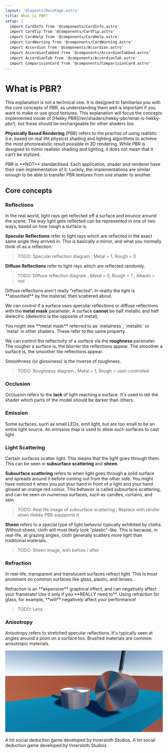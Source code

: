 ```yaml
---
layout: '@layouts/DocsPage.astro'
title: What is PBR?
setup: | 
  import CardInfo from '@components/CardInfo.astro'
  import CardTip from '@components/CardTip.astro'
  import CardHelp from '@components/CardHelp.astro'
  import CardWarning from '@components/CardWarning.astro'
  import Accordion from '@components/Accordion.astro'
  import AccordionTabbed from '@components/AccordionTabbed.astro'
  import AccordionTab from '@components/AccordionTab.astro'
  import ComparisionCard from '@components/ComparisionCard.astro'
---
```

# What is PBR?

<CardInfo title="Note">
This explanation is not a technical one. It is designed to familiarise you with the core concepts of PBR, as understanding them well is important if you want to make or use good textures. This explanation will focus the concepts implemented inside of [Hekky PBR](/en/shaders/hekky-pbr/what-is-hekky-pbr/), but these should be exchangeable for other shaders too.
</CardInfo>

**Physically Based Rendering** (PBR) refers to the practise of using realistic (i.e. based on real life physics) shading and lighting algorithms to achieve the most photorealistic result possible in 3D rendering. While PBR is designed to mimic realistic shading and lighting, it does not mean that it can't be stylized.

<CardInfo title="Standardisation">
PBR is **NOT** standardised. Each application, shader and renderer have their own implementation of it. Luckily, the implementations are similar enough to be able to transfer PBR textures from one shader to another.
</CardInfo>

## Core concepts

### Reflections

In the real world, light rays get reflected off a surface and bounce around the scene. The way light gets reflected can be represented in one of two ways, based on how rough a surface is.

**Specular Reflections** refer to light rays which are reflected in the exact same angle they arrived in. This is basically a mirror, and what you normally think of as a reflection.

> TODO: Specular reflection diagram ; Metal = 1, Rough = 0

**Diffuse Reflections** refer to light rays which are reflected randomly.

> TODO: Diffuse reflection diagram ; Metal = 0, Rough = 1 ; Albedo = red

<CardTip title="Light scattering">
Diffuse reflections aren't really "reflected". In reality the light is **absorbed** by the material, then scattered about.
</CardTip>

We can control if a surface uses specular reflections or diffuse reflections with the **metal mask** parameter. A surface **cannot** be half metallic and half dielectric (dielectric is the opposite of metal).

<CardHelp title="Other pipelines">
You might see **metal mask** referred to as `metalness`, `metallic` or `metal` in other shaders. These refer to the same property.
</CardHelp>

We can control the reflectivity of a surface via the **roughness** parameter. The rougher a surface is, the blurrier the reflections appear. The smoother a surface is, the smoother the reflections appear.

<CardInfo title="Smoothness">
Smoothness (or glossiness) is the inverse of roughness.
</CardInfo>

> TODO: Roughness diagram ; Metal = 1, Rough = user-controlled

### Occlusion

Occlusion refers to the **lack** of light reaching a surface. It's used to tell the shader which parts of the model should be darker than others.

<ComparisionCard beforeSrc="/shared/img/ao-off.png" beforeTxt="Ambient Occlusion Off" afterSrc="/shared/img/ao-on.png" afterTxt="Ambient Occlusion On"/>

### Emission

Some surfaces, such as small LEDs, emit light, but are too small to be an entire light source. An emissive map is used to allow such surfaces to cast light.

### Light Scattering

Certain surfaces scatter light. This means that the light goes through them. This can be seen in **subsurface scattering** and **sheen**.

**Subsurface scattering** refers to when light goes through a solid surface and spreads around it before coming out from the other side. You might have noticed it when you put your hand in front of a light and your hand glowed an orange red colour. This behavior is called subsurface scattering, and can be seen on numerous surfaces, such as candles, curtains, and skin.

> TODO: Real life image of subsurface scattering ; Replace with render when Hekky PBR suppports it

**Sheen** refers to a special type of light behavior typically exhibited by cloths. Without sheen, cloth will most likely look "plastic"-like. This is because, in real-life, at grazing angles, cloth generally scatters more light than traditional materials.

> TODO: Sheen image, with before / after

### Refraction

In real-life, transparent and translucent surfaces refract light. This is most prominent on common surfaces like glass, plastic, and lenses.

<CardWarning title="Performance">
Refraction is an **expensive** graphical effect, and can negatively affect your framerate! Use it only if you **REALLY need to**. Using refraction for glass, for example, **will** negatively affect your performance!
</CardWarning>

> TODO: Lens

### Anisotropy

Anisotropy refers to stretched specular reflections. It's typically seen at angles around a point on a surface too. Brushed materials are common anisotropic materials.

![Shader Inspector](/shared/img/aniso-example.png)

<Accordion title="Among Us">
A hit social deduction game developed by Innersloth Studios.
</Accordion>

<AccordionTabbed title="Among Us No way">
<AccordionTab tabName="What">
A hit social deduction game developed by Innersloth Studios.
</AccordionTab>
</AccordionTabbed>